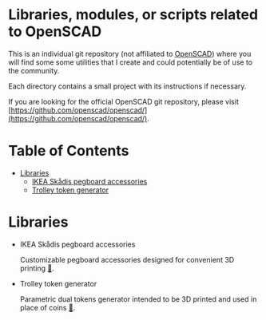 # Libraries, modules, or scripts related to OpenSCAD 

This is an individual git repository (not affiliated to [OpenSCAD](http://www.openscad.org/)) where you will find some some utilities that I create and could potentially be of use to the community.

Each directory contains a small project with its instructions if necessary.

If you are looking for the official OpenSCAD git repository, please visit [https://github.com/openscad/openscad/](https://github.com/openscad/openscad/).

# Table of Contents

- [Libraries](#libraries)
	- [IKEA Skådis pegboard accessories](#ikea-Skådis-pegboard-accessories)
	- [Trolley token generator](#trolley-token-generator)

# Libraries

- IKEA Skådis pegboard accessories

	Customizable pegboard accessories designed for convenient 3D printing [🔗](ikea_skadis_pegboard_accessories).

- Trolley token generator

	Parametric dual tokens generator intended to be 3D printed and used in place of coins [🔗](trolley_token).